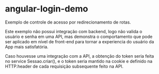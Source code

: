 # angular-login-demo

Exemplo de controle de acesso por redirecionamento de rotas.

Este exemplo não possui integração com backend, logo não valida o usuário e senha em uma API, mas demonstra o comportamento que pode ser aplicado em nível de front-end para tornar a experiencia do usuário da App mais satisfatória.

Caso houvesse uma integração com a API, a obtenção do token seria feita no service Sessao.criar(), e o token seria mantido na cookie e definido na HTTP.header de cada requisição subsequente feito na API.
